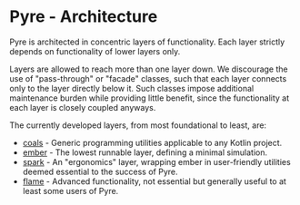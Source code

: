 # Pyre - Architecture

Pyre is architected in concentric layers of functionality.
Each layer strictly depends on functionality of lower layers only.

Layers are allowed to reach more than one layer down.
We discourage the use of "pass-through" or "facade" classes, such that each layer connects only to the layer directly below it.
Such classes impose additional maintenance burden while providing little benefit, since the functionality at each layer is closely coupled anyways.

The currently developed layers, from most foundational to least, are:
- [coals](coals/README.md) - Generic programming utilities applicable to any Kotlin project.
- [ember](ember/README.md) - The lowest runnable layer, defining a minimal simulation.
- [spark](spark/README.md) - An "ergonomics" layer, wrapping ember in user-friendly utilities deemed essential to the success of Pyre.
- [flame](flame/README.md) - Advanced functionality, not essential but generally useful to at least some users of Pyre.
